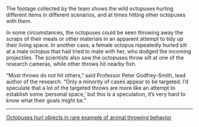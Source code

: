The footage collected by the team shows the wild octopuses hurling different items in different scenarios, and at times hitting other octopuses with them.

In some circumstances, the octopuses could be seen throwing away the scraps of their meals or other materials in an apparent attempt to tidy up their living space. In another case, a female octopus repeatedly hurled silt at a male octopus that had tried to mate with her, who dodged the incoming projectiles. The scientists also saw the octopuses throw silt at one of the research cameras, while other throws hit nearby fish.

“Most throws do not hit others,” said Professor Peter Godfrey-Smith, lead author of the research. “Only a minority of cases appear to be targeted. I’d speculate that a lot of the targeted throws are more like an attempt to establish some ‘personal space,’ but this is a speculation, it’s very hard to know what their goals might be.”

---

[Octopuses hurl objects in rare example of animal throwing behavior](https://newatlas.com/biology/octopuses-hurl-objects-rare-animal-throwing/)

